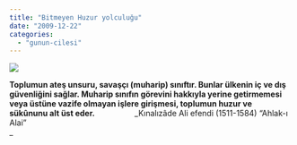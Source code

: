 ```yaml
---
title: "Bitmeyen Huzur yolculuğu"
date: "2009-12-22"
categories: 
  - "gunun-cilesi"
---
```


**![](/uploads/image/asker-sapkasi.jpg)**

**Toplumun ateş unsuru, savaşçı (muharip) sınıftır. Bunlar ülkenin iç ve dış güvenliğini sağlar. Muharip sınıfın görevini hakkıyla yerine getirmemesi veya üstüne vazife olmayan işlere girişmesi, toplumun huzur ve sükûnunu alt üst eder.**                  _Kınalızâde Ali efendi (1511-1584) “Ahlak-ı Alai”  
_
